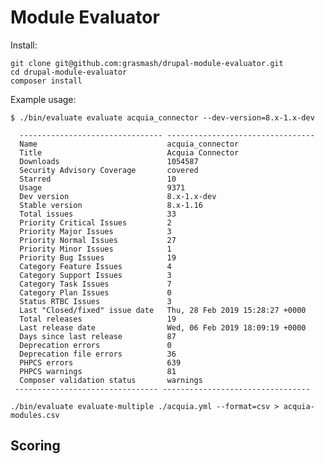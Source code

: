 <!--
[![Build Status](https://travis-ci.org/grasmash/composerize-drupal.svg?branch=master)](https://travis-ci.org/grasmash/composerize-drupal) [![Coverage Status](https://coveralls.io/repos/github/grasmash/composerize-drupal/badge.svg?branch=master)](https://coveralls.io/github/grasmash/composerize-drupal?branch=master) [![Packagist](https://img.shields.io/packagist/v/grasmash/composerize-drupal.svg)](https://packagist.org/packages/grasmash/composerize-drupal)
-->

# Module Evaluator

Install:
```
git clone git@github.com:grasmash/drupal-module-evaluator.git
cd drupal-module-evaluator
composer install
```

Example usage:
```
$ ./bin/evaluate evaluate acquia_connector --dev-version=8.x-1.x-dev

  -------------------------------- ---------------------------------
  Name                             acquia_connector
  Title                            Acquia Connector
  Downloads                        1054587
  Security Advisory Coverage       covered
  Starred                          10
  Usage                            9371
  Dev version                      8.x-1.x-dev
  Stable version                   8.x-1.16
  Total issues                     33
  Priority Critical Issues         2
  Priority Major Issues            3
  Priority Normal Issues           27
  Priority Minor Issues            1
  Priority Bug Issues              19
  Category Feature Issues          4
  Category Support Issues          3
  Category Task Issues             7
  Category Plan Issues             0
  Status RTBC Issues               3
  Last "Closed/fixed" issue date   Thu, 28 Feb 2019 15:28:27 +0000
  Total releases                   19
  Last release date                Wed, 06 Feb 2019 18:09:19 +0000
  Days since last release          87
  Deprecation errors               0
  Deprecation file errors          36
  PHPCS errors                     639
  PHPCS warnings                   81
  Composer validation status       warnings
 -------------------------------- ---------------------------------
```

```
./bin/evaluate evaluate-multiple ./acquia.yml --format=csv > acquia-modules.csv
```

## Scoring


